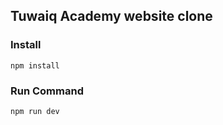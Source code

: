 ## Tuwaiq Academy website clone
### Install
``` npm install ```
### Run Command
``` npm run dev ```
